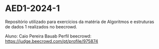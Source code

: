 # AED1-2024-1
Repositório utilizado para exercícios da matéria de Algoritmos e estruturas de dados 1 realizados no beecrowd.

Aluno: Caio Pereira Bauab
Perfil beecrowd: https://judge.beecrowd.com/pt/profile/975874
